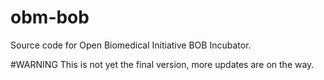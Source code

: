 # obm-bob
Source code for Open Biomedical Initiative BOB Incubator.

#WARNING
This is not yet the final version, more updates are on the way.
